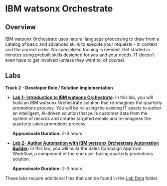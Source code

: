 # IBM watsonx Orchestrate
## Overview
IBM watsonx Orchestrate uses natural language processing to draw from a catalog of basic and advanced skills to execute your requests - in context and the correct order. No specialized training is needed. Get started in minutes using prebuilt skills designed for you and your needs. IT doesn't even have to get involved (unless they want to, of course).

## Labs

**Track 2 - Developer Role / Solution Implementation** 

- **<a href="Lab%20Guide%20-%20Introduction%20to%20IBM%20watsonx%20Orchestrate.pdf" target="_blank">Lab 1- Introduction to IBM watsonx Orchestrate</a>:** In this lab, you will build an IBM watsonx Orchestrate solution that re-imagines the quarterly promotions process. You will be re-using the existing IT assets to author an intelligent, AI-driven solution that pulls customer data from the system of records and creates targeted emails and re-imagines the quarterly sales promotions process.

    **Approximate Duration:** 2-3 hours

- **<a href="Lab%20Guide%20-%20Author%20Automation%20with%20IBM%20watsonx%20Orchestrate%20Automation%20Builder.pdf" target="_blank">Lab 2- Author Automation with IBM watsonx Orchestrate Automation Builder</a>:** In this lab, you will build the Sales Campaign Approval Workflow, a component of the end user-facing quarterly promotions solution.

    **Approximate Duration:** 2-3 hours

These labs require additional files that can be found in the <a href="https://github.com/IBM/cp4ba-labs/tree/main/23.0.2/watsonx%20Orchestrate/Lab%20Data" target="_blank">Lab Data</a> folder.
